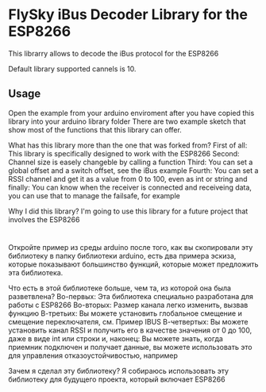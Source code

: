 # FlySky iBus Decoder Library for the ESP8266
This librarry allows to decode the iBus protocol for the ESP8266

Default library supported cannels is 10.

## Usage

Open the example from your arduino enviroment after you have copied this library into your arduino library folder
There are two example sketch that show most of the functions that this library can offer.

What has this library more than the one that was forked from?
First of all:
This library is specifically designed to work with the ESP8266
Second:
Channel size is easely changeble by calling a function
Third:
You can set a global offset and a switch offset, see the iBus example
Fourth:
You can set a RSSI channel and get it as a value from 0 to 100, even as int or string
and finally:
You can know when the receiver is connected and receiveing data, you can use that to manage the failsafe, for example

Why I did this library?
I'm going to use this library for a future project that involves the ESP8266
#
Откройте пример из среды arduino после того, как вы скопировали эту библиотеку в папку библиотеки arduino, есть два примера эскиза, 
которые показывают большинство функций, которые может предложить эта библиотека.

Что есть в этой библиотеке больше, чем та, из которой она была разветвлена? 
Во-первых: Эта библиотека специально разработана для работы с ESP8266 
Во-вторых: Размер канала легко изменить, вызвав функцию 
В-третьих: Вы можете установить глобальное смещение и смещение переключателя, см. Пример IBUS 
В-четвертых: Вы можете установить канал RSSI и получить его в качестве значения от 0 до 100, 
даже в виде int или строки и, наконец: 
Вы можете знать, когда приемник подключен и получает данные, вы можете использовать это для управления отказоустойчивостью,
например

Зачем я сделал эту библиотеку? Я собираюсь использовать эту библиотеку для будущего проекта, который включает ESP8266



